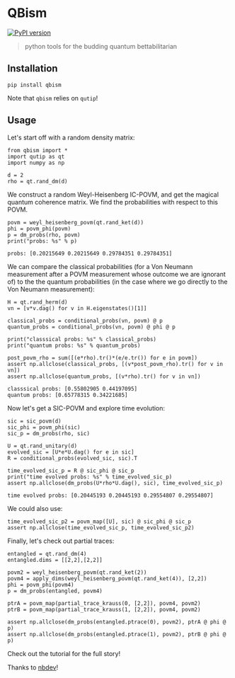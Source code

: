 # QBism 



[![PyPI version](https://badge.fury.io/py/qbism.svg)](https://badge.fury.io/py/qbism)

> python tools for the budding quantum bettabilitarian

## Installation

`pip install qbism`

Note that `qbism` relies on `qutip`!

## Usage

Let's start off with a random density matrix:

```
from qbism import *
import qutip as qt
import numpy as np

d = 2
rho = qt.rand_dm(d)
```

We construct a random Weyl-Heisenberg IC-POVM, and get the magical quantum coherence matrix. We find the probabilities with respect to this POVM.

```
povm = weyl_heisenberg_povm(qt.rand_ket(d))
phi = povm_phi(povm)
p = dm_probs(rho, povm)
print("probs: %s" % p)
```

    probs: [0.20215649 0.20215649 0.29784351 0.29784351]


We can compare the classical probabilities (for a Von Neumann measurement after a POVM measurement whose outcome we are ignorant of) to the the quantum probabilities (in the case where we go directly to the Von Neumann measurement):

```
H = qt.rand_herm(d)
vn = [v*v.dag() for v in H.eigenstates()[1]]

classical_probs = conditional_probs(vn, povm) @ p
quantum_probs = conditional_probs(vn, povm) @ phi @ p

print("classsical probs: %s" % classical_probs)
print("quantum probs: %s" % quantum_probs)

post_povm_rho = sum([(e*rho).tr()*(e/e.tr()) for e in povm])
assert np.allclose(classical_probs, [(v*post_povm_rho).tr() for v in vn])
assert np.allclose(quantum_probs, [(v*rho).tr() for v in vn])
```

    classsical probs: [0.55802905 0.44197095]
    quantum probs: [0.65778315 0.34221685]


Now let's get a SIC-POVM and explore time evolution:

```
sic = sic_povm(d)
sic_phi = povm_phi(sic)
sic_p = dm_probs(rho, sic)

U = qt.rand_unitary(d)
evolved_sic = [U*e*U.dag() for e in sic]
R = conditional_probs(evolved_sic, sic).T

time_evolved_sic_p = R @ sic_phi @ sic_p
print("time evolved probs: %s" % time_evolved_sic_p)
assert np.allclose(dm_probs(U*rho*U.dag(), sic), time_evolved_sic_p)
```

    time evolved probs: [0.20445193 0.20445193 0.29554807 0.29554807]


We could also use:

```
time_evolved_sic_p2 = povm_map([U], sic) @ sic_phi @ sic_p
assert np.allclose(time_evolved_sic_p, time_evolved_sic_p2)
```

Finally, let's check out partial traces:

```
entangled = qt.rand_dm(4)
entangled.dims = [[2,2],[2,2]]

povm2 = weyl_heisenberg_povm(qt.rand_ket(2))
povm4 = apply_dims(weyl_heisenberg_povm(qt.rand_ket(4)), [2,2])
phi = povm_phi(povm4)
p = dm_probs(entangled, povm4)

ptrA = povm_map(partial_trace_krauss(0, [2,2]), povm4, povm2)
ptrB = povm_map(partial_trace_krauss(1, [2,2]), povm4, povm2)

assert np.allclose(dm_probs(entangled.ptrace(0), povm2), ptrA @ phi @ p)
assert np.allclose(dm_probs(entangled.ptrace(1), povm2), ptrB @ phi @ p)
```

Check out the tutorial for the full story!

Thanks to [nbdev](https://nbdev.fast.ai/)!
